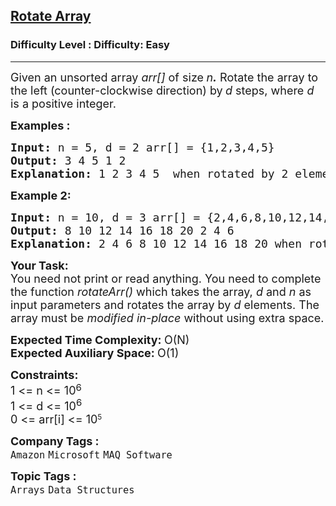 <h2><a href="https://www.geeksforgeeks.org/problems/rotate-array-by-n-elements-1587115621/0">Rotate Array</a></h2><h3>Difficulty Level : Difficulty: Easy</h3><hr><div class="problems_problem_content__Xm_eO"><p><span style="font-size: 18px;">Given an unsorted array <em>arr[]</em> of size<strong> </strong><em>n<strong>.</strong></em>&nbsp;Rotate the array to the left (counter-clockwise direction) by<strong> </strong><em>d</em> steps, where <em>d</em> is a positive integer.&nbsp;</span></p>
<p><span style="font-size: 18px;"><strong>Examples :<br></strong></span></p>
<pre><span style="font-size: 18px;"><strong>Input: </strong>n = 5, d = 2 arr[] = {1,2,3,4,5}
<strong>Output: </strong>3 4 5 1 2
<strong>Explanation: </strong>1 2 3 4 5&nbsp; when rotated by 2 elements, it becomes 3 4 5 1 2.</span></pre>
<p><span style="font-size: 18px;"><strong>Example 2:</strong></span></p>
<pre><span style="font-size: 18px;"><strong>Input: </strong>n = 10, d = 3 arr[] = {2,4,6,8,10,12,14,16,18,20}
<strong>Output: </strong>8 10 12 14 16 18 20 2 4 6<strong>
Explanation: </strong>2 4 6 8 10 12 14 16 18 20 when rotated by 3 elements, it becomes 8 10 12 14 16 18 20 2 4 6.</span>
</pre>
<p><span style="font-size: 18px;"><strong>Your&nbsp;Task:</strong><br>You need not print or read anything. You need to complete the function <em>rotateArr()</em> which takes the array, <em>d</em> and <em>n</em> as input parameters and rotates the array by <em>d</em> elements. The array must be <em>modified in-place</em> without using extra space. <br></span></p>
<p><span style="font-size: 18px;"><strong>Expected Time Complexity:&nbsp;</strong>O(N)<br><strong>Expected Auxiliary Space:&nbsp;</strong>O(1)</span></p>
<p><span style="font-size: 18px;"><strong>Constraints:</strong><br>1 &lt;= n &lt;= 10</span><sup><span style="font-size: 15px;">6</span></sup><br><span style="font-size: 18px;">1 &lt;= d &lt;= 10<sup>6</sup></span><br><span style="font-size: 18px;">0 &lt;=&nbsp;arr[i] &lt;= 10</span><sup>5</sup></p></div><p><span style=font-size:18px><strong>Company Tags : </strong><br><code>Amazon</code>&nbsp;<code>Microsoft</code>&nbsp;<code>MAQ Software</code>&nbsp;<br><p><span style=font-size:18px><strong>Topic Tags : </strong><br><code>Arrays</code>&nbsp;<code>Data Structures</code>&nbsp;